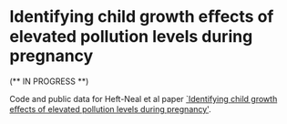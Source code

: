 # Identifying child growth eﬀects of elevated pollution levels during pregnancy

(** IN PROGRESS **)

Code and public data for Heft-Neal et al paper [`Identifying child growth eﬀects of elevated pollution levels during pregnancy']().

